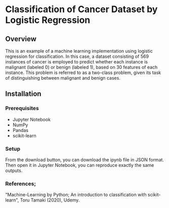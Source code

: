 # Classification of Cancer Dataset by Logistic Regression

## Overview

This is an example of a machine learning implementation using logistic regression for classification. In this case, a dataset consisting of 569 instances of cancer is employed to predict whether each instance is malignant (labeled 0) or benign (labeled 1), based on 30 features of each instance. This problem is referred to as a two-class problem, given its task of distinguishing between malignant and benign cases.

## Installation

### Prerequisites
- Jupyter Notebook
- NumPy
- Pandas
- scikit-learn

### Setup
From the download button, you can download the ipynb file in JSON format. Then open it in Jupyter Notebook, you can reproduce exactly the same outputs.





### References;
"Machine-Learning by Python; An introduction to classification with scikit-learn", Toru Tamaki (2020), Udemy.



